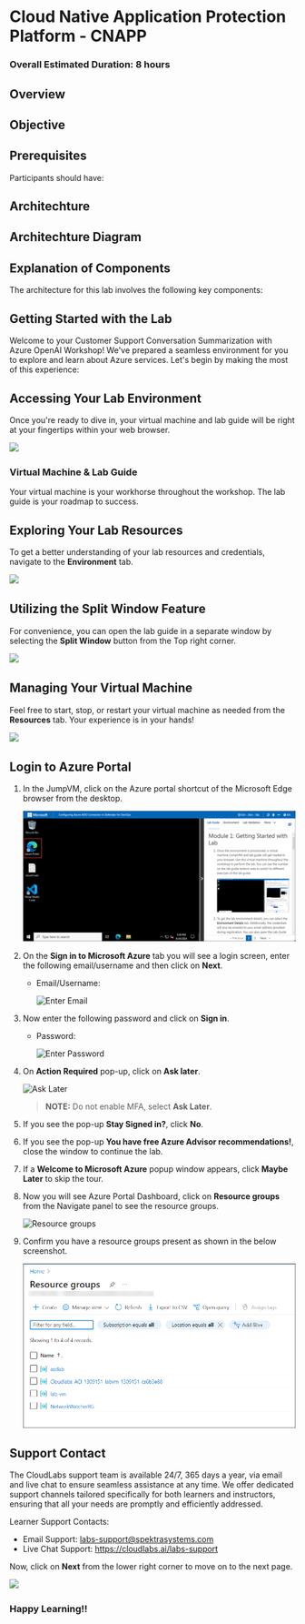 # Cloud Native Application Protection Platform - CNAPP

### Overall Estimated Duration: 8 hours

## Overview



## Objective



## Prerequisites

Participants should have:



## Architechture



## Architechture Diagram



## Explanation of Components

The architecture for this lab involves the following key components:


## Getting Started with the Lab
 
Welcome to your Customer Support Conversation Summarization with Azure OpenAI Workshop! We've prepared a seamless environment for you to explore and learn about Azure services. Let's begin by making the most of this experience:
 
## Accessing Your Lab Environment
 
Once you're ready to dive in, your virtual machine and lab guide will be right at your fingertips within your web browser.

![](../media/labguide.png)

### Virtual Machine & Lab Guide
 
Your virtual machine is your workhorse throughout the workshop. The lab guide is your roadmap to success.
 
## Exploring Your Lab Resources
 
To get a better understanding of your lab resources and credentials, navigate to the **Environment** tab.
 
![](../media/env01.png)
 
## Utilizing the Split Window Feature
 
For convenience, you can open the lab guide in a separate window by selecting the **Split Window** button from the Top right corner.
 
![](../media/split01.png)
 
## Managing Your Virtual Machine
 
Feel free to start, stop, or restart your virtual machine as needed from the **Resources** tab. Your experience is in your hands!

![](../media/resourses.png)

## Login to Azure Portal

1. In the JumpVM, click on the Azure portal shortcut of the Microsoft Edge browser from the desktop.

   ![](images/img-3.png "Lab Environment")
   
1. On the **Sign in to Microsoft Azure** tab you will see a login screen, enter the following email/username and then click on **Next**.
   
   * Email/Username: **<inject key="AzureAdUserEmail" enableCopy="true"/>** 
   
     ![](images/image7.png "Enter Email")
     
1. Now enter the following password and click on **Sign in**.
   
   * Password: **<inject key="AzureAdUserPassword" enableCopy="true"/>**
   
     ![](images/image8.png "Enter Password")
     
1. On **Action Required** pop-up, click on **Ask later**.

   ![](images/ask-later.png "Ask Later")

   >**NOTE:** Do not enable MFA, select **Ask Later**.

1. If you see the pop-up **Stay Signed in?**, click **No**.

1. If you see the pop-up **You have free Azure Advisor recommendations!**, close the window to continue the lab.

1. If a **Welcome to Microsoft Azure** popup window appears, click **Maybe Later** to skip the tour.
   
1. Now you will see Azure Portal Dashboard, click on **Resource groups** from the Navigate panel to see the resource groups.

   ![](images/select-rg.png "Resource groups")
   
1. Confirm you have a resource groups present as shown in the below screenshot.

   ![](images/img-9.png "Resource groups")
   
## Support Contact
 
The CloudLabs support team is available 24/7, 365 days a year, via email and live chat to ensure seamless assistance at any time. We offer dedicated support channels tailored specifically for both learners and instructors, ensuring that all your needs are promptly and efficiently addressed.

Learner Support Contacts:
- Email Support: labs-support@spektrasystems.com
- Live Chat Support: https://cloudlabs.ai/labs-support

Now, click on **Next** from the lower right corner to move on to the next page.

![](../media/lab-next.png)

### Happy Learning!!
